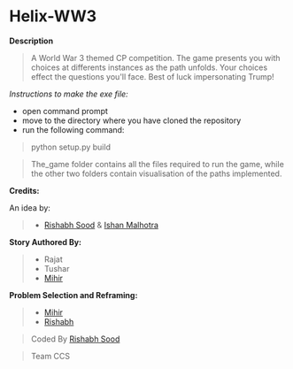 # Helix-WW3
**Description**
> A World War 3 themed CP competition. The game presents you with choices at differents instances as the path unfolds. Your choices 
effect the questions you'll face. Best of luck impersonating Trump!

*Instructions to make the exe file:*
- open command prompt
- move to the directory where you have cloned the repository
- run the following command:
> python setup.py build

> The_game folder contains all the files required to run the game, while the other two folders contain visualisation of the paths implemented.

**Credits:**

An idea by:
> - [Rishabh Sood](https://github.com/RishabhSood) & [Ishan Malhotra](https://github.com/Ishan0203)

**Story Authored By:**

> - Rajat 
> - Tushar
> - [Mihir](https://github.com/AulonSal)

**Problem Selection and Reframing:**
> - [Mihir](https://github.com/AulonSal)
> - [Rishabh](https://github.com/RishabhSood)


>Coded By [Rishabh Sood](https://github.com/RishabhSood)

>Team CCS
